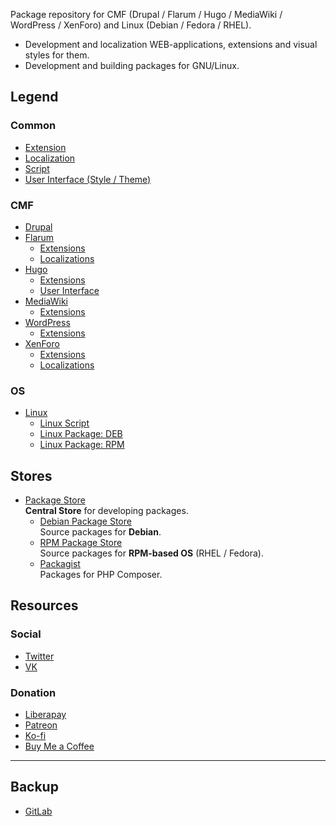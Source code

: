 Package repository for CMF (Drupal / Flarum / Hugo / MediaWiki / WordPress / XenForo) and Linux (Debian / Fedora / RHEL).

- Development and localization WEB-applications, extensions and visual styles for them.
- Development and building packages for GNU/Linux.

## Legend

### Common

- [Extension](https://github.com/search?q=topic:extension+org:pkgstore&amp;type=Repositories)
- [Localization](https://github.com/search?q=topic:l10n+org:pkgstore&amp;type=Repositories)
- [Script](https://github.com/search?q=topic:script+org:pkgstore&amp;type=Repositories)
- [User Interface (Style / Theme)](https://github.com/search?q=topic:ui+org:pkgstore&amp;type=Repositories)

### CMF

- [Drupal](https://github.com/search?q=topic:drupal+org:pkgstore&amp;type=Repositories)
- [Flarum](https://github.com/search?q=topic:flarum+org:pkgstore&amp;type=Repositories)
  - [Extensions](https://github.com/search?q=topic:flarum+topic:extension+org:pkgstore&amp;type=Repositories)
  - [Localizations](https://github.com/search?q=topic:flarum+topic:l10n+org:pkgstore&amp;type=Repositories)
- [Hugo](https://github.com/search?q=topic:hugo+org:pkgstore&amp;type=Repositories)
  - [Extensions](https://github.com/search?q=topic:hugo+topic:extension+org:pkgstore&amp;type=Repositories)
  - [User Interface](https://github.com/search?q=topic:hugo+topic:ui+org:pkgstore&amp;type=Repositories)
- [MediaWiki](https://github.com/search?q=topic:mediawiki+org:pkgstore&amp;type=Repositories)
  - [Extensions](https://github.com/search?q=topic:mediawiki+topic:extension+org:pkgstore&amp;type=Repositories)
- [WordPress](https://github.com/search?q=topic:wordpress+org:pkgstore&amp;type=Repositories)
  - [Extensions](https://github.com/search?q=topic:wordpress+topic:extension+org:pkgstore&amp;type=Repositories)
- [XenForo](https://github.com/search?q=topic:xenforo+org:pkgstore&amp;type=Repositories)
  - [Extensions](https://github.com/search?q=topic:xenforo+topic:extension+org:pkgstore&amp;type=Repositories)
  - [Localizations](https://github.com/search?q=topic:xenforo+topic:l10n+org:pkgstore&amp;type=Repositories)

### OS

- [Linux](https://github.com/search?q=topic:linux+org:pkgstore&amp;type=Repositories)
  - [Linux Script](https://github.com/search?q=topic:linux+topic:script+org:pkgstore&amp;type=Repositories)
  - [Linux Package: DEB](https://github.com/search?q=topic:linux+topic:deb+org:pkgstore&amp;type=Repositories)
  - [Linux Package: RPM](https://github.com/search?q=topic:linux+topic:rpm+org:pkgstore&amp;type=Repositories)

## Stores

- [Package Store](https://github.com/pkgstore)  
  **Central Store** for developing packages.
  - [Debian Package Store](https://github.com/deb-store)  
    Source packages for **Debian**.
  - [RPM Package Store](https://github.com/rpm-store)  
    Source packages for **RPM-based OS** (RHEL / Fedora).
  - [Packagist](https://packagist.org/packages/pkgstore)  
    Packages for PHP Composer.

## Resources

### Social

- [Twitter](https://twitter.com/pkgstore)
- [VK](https://vk.com/pkgstore)

### Donation

- [Liberapay](https://liberapay.com/pkgstore)
- [Patreon](https://patreon.com/pkgstore)
- [Ko-fi](https://ko-fi.com/pkgstore)
- [Buy Me a Coffee](https://buymeacoffee.com/pkgstore)

---

## Backup

- [GitLab](https://gitlab.com/pkgstore)
